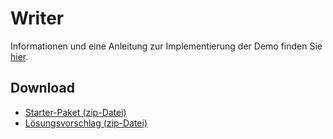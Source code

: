 # Writer

Informationen und eine Anleitung zur Implementierung der Demo finden Sie [hier](https://regensburger-forscher.de/mme/Demos/simon-says/).

## Download

- [Starter-Paket (zip-Datei)](https://github.com/Multimedia-Engineering-Regensburg-Demos/MME-Simon-Says/archive/starter.zip)
- [Lösungsvorschlag (zip-Datei)](https://github.com/Multimedia-Engineering-Regensburg-Demos/MME-Simon-Says/archive/master.zip)